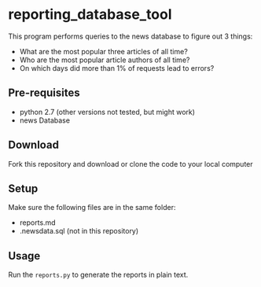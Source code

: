 # reporting_database_tool
This program performs queries to the news database to figure out 3 things:  
- What are the most popular three articles of all time?
- Who are the most popular article authors of all time?
- On which days did more than 1% of requests lead to errors?

## Pre-requisites
- python 2.7 (other versions not tested, but might work)
- news Database

## Download
Fork this repository and download or clone the code to your local computer  

## Setup
Make sure the following files are in the same folder:  
- reports.md
- .newsdata.sql (not in this repository)

## Usage
Run the `reports.py` to generate the reports in plain text.
